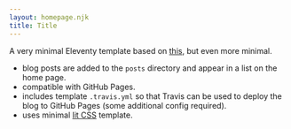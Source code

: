 ```yaml
---
layout: homepage.njk
title: Title
---
```


A very minimal Eleventy template based on [this](https://github.com/arpitbatra123/eleventy-blog-mnml), but even more minimal.

- blog posts are added to the `posts` directory and appear in a list on the home page.
- compatible with GitHub Pages.
- includes template `.travis.yml` so that Travis can be used to deploy the blog to GitHub Pages (some additional config required).
- uses minimal [lit CSS](https://github.com/ajusa/lit) template.

